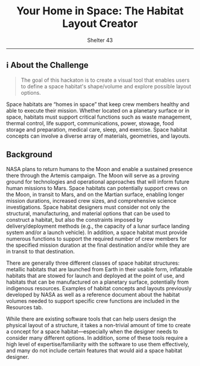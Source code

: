 <div align=center>
  <h1>Your Home in Space: The Habitat Layout Creator</h1>
  <p>Shelter 43</p>
</div>

---

## ℹ️ About the Challenge
> The goal of this hackaton is to create a visual tool that enables users to define a space habitat's shape/volume and explore possible layout options.

Space habitats are “homes in space” that keep crew members healthy and able to execute their mission. Whether located on a planetary surface or in space, habitats must support critical functions such as waste management, thermal control, life support, communications, power, stowage, food storage and preparation, medical care, sleep, and exercise. Space habitat concepts can involve a diverse array of materials, geometries, and layouts.

## Background

NASA plans to return humans to the Moon and enable a sustained presence there through the Artemis campaign. The Moon will serve as a proving ground for technologies and operational approaches that will inform future human missions to Mars. Space habitats can potentially support crews on the Moon, in transit to Mars, and on the Martian surface, enabling longer mission durations, increased crew sizes, and comprehensive science investigations. Space habitat designers must consider not only the structural, manufacturing, and material options that can be used to construct a habitat, but also the constraints imposed by delivery/deployment methods (e.g., the capacity of a lunar surface landing system and/or a launch vehicle). In addition, a space habitat must provide numerous functions to support the required number of crew members for the specified mission duration at the final destination and/or while they are in transit to that destination.

There are generally three different classes of space habitat structures: metallic habitats that are launched from Earth in their usable form, inflatable habitats that are stowed for launch and deployed at the point of use, and habitats that can be manufactured on a planetary surface, potentially from indigenous resources. Examples of habitat concepts and layouts previously developed by NASA as well as a reference document about the habitat volumes needed to support specific crew functions are included in the Resources tab.

While there are existing software tools that can help users design the physical layout of a structure, it takes a non-trivial amount of time to create a concept for a space habitat—especially when the designer needs to consider many different options. In addition, some of these tools require a high level of expertise/familiarity with the software to use them effectively, and many do not include certain features that would aid a space habitat designer.
